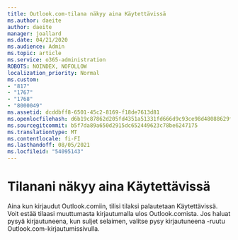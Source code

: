 ```yaml
---
title: Outlook.com-tilana näkyy aina Käytettävissä
ms.author: daeite
author: daeite
manager: joallard
ms.date: 04/21/2020
ms.audience: Admin
ms.topic: article
ms.service: o365-administration
ROBOTS: NOINDEX, NOFOLLOW
localization_priority: Normal
ms.custom:
- "817"
- "1767"
- "1768"
- "8000049"
ms.assetid: dcddbff8-6501-45c2-8169-f18de7613d81
ms.openlocfilehash: d6b19c87862d205fd4351a51331fd666d9c93ce98d48088629f054fe22b68c53
ms.sourcegitcommit: b5f7da89a650d2915dc652449623c78be6247175
ms.translationtype: MT
ms.contentlocale: fi-FI
ms.lasthandoff: 08/05/2021
ms.locfileid: "54095143"
---
```

# <a name="my-status-always-shows-as-available"></a>Tilanani näkyy aina Käytettävissä

Aina kun kirjaudut Outlook.comiin, tilisi tilaksi palautetaan Käytettävissä. Voit estää tilaasi muuttumasta kirjautumalla ulos Outlook.comista. Jos haluat pysyä kirjautuneena,  kun suljet selaimen, valitse pysy kirjautuneena -ruutu Outlook.com-kirjautumissivulla.
